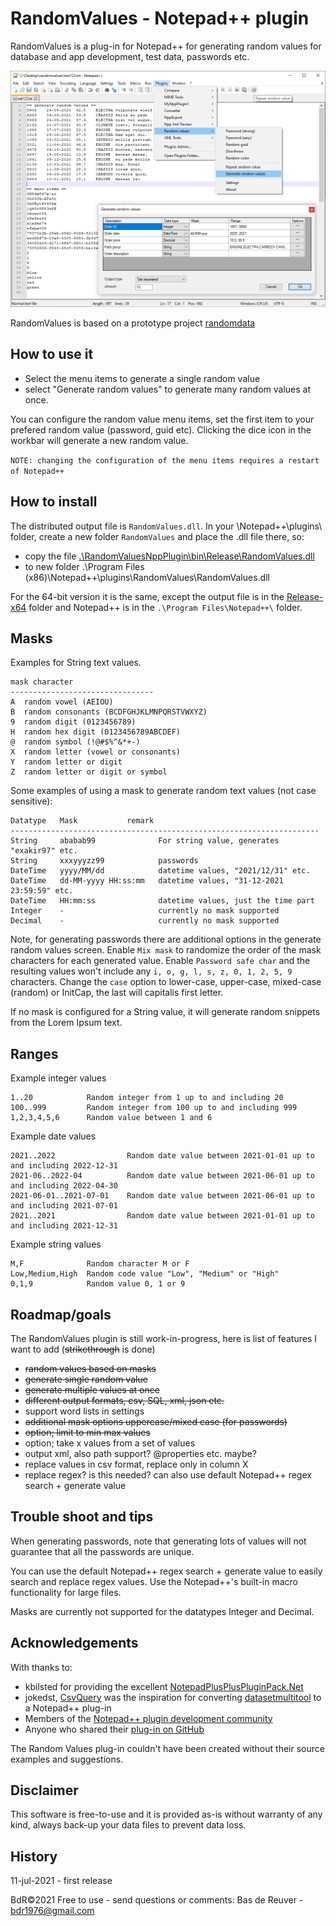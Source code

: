 RandomValues - Notepad++ plugin
===============================

RandomValues is a plug-in for Notepad++ for generating random values for database and app development, test data, passwords etc.

![preview screenshot](/randomvalues_preview.png?raw=true "RandomValues plug-in preview")

RandomValues is based on a prototype project [randomdata](http://bdrgames.nl/homepage/files/randomdata.html)

How to use it
-------------

* Select the menu items to generate a single random value
* select "Generate random values" to generate many random values at once.

You can configure the random value menu items, set the first item to your prefered random value (password, guid etc).
Clicking the dice icon in the workbar will generate a new random value.

`NOTE: changing the configuration of the menu items requires a restart of Notepad++`

How to install
--------------
The distributed output file is `RandomValues.dll`. In your \Notepad++\plugins\ folder,
create a new folder `RandomValues` and place the .dll file there, so:

* copy the file [.\RandomValuesNppPlugin\bin\Release\RandomValues.dll](/RandomValuesNppPlugin/bin/Release/)
* to new folder .\Program Files (x86)\Notepad++\plugins\RandomValues\RandomValues.dll

For the 64-bit version it is the same, except the output file is in the
[Release-x64](/RandomValuesNppPlugin/bin/Release-x64/) folder and Notepad++ is
in the `.\Program Files\Notepad++\` folder.

Masks
----------

Examples for String text values.

    mask character
    --------------------------------
    A  random vowel (AEIOU)
    B  random consonants (BCDFGHJKLMNPQRSTVWXYZ)
    9  random digit (0123456789)
    H  random hex digit (0123456789ABCDEF)
    @  random symbol (!@#$%^&*+-)
    X  random letter (vowel or consonants)
    Y  random letter or digit
    Z  random letter or digit or symbol

Some examples of using a mask to generate random text values (not case sensitive):

    Datatype   Mask           remark
    ---------------------------------------------------------------------
    String     ababab99              For string value, generates "exakir97" etc.
    String     xxxyyyzz99            passwords
    DateTime   yyyy/MM/dd            datetime values, "2021/12/31" etc.
    DateTime   dd-MM-yyyy HH:ss:mm   datetime values, "31-12-2021 23:59:59" etc.
    DateTime   HH:mm:ss              datetime values, just the time part
    Integer    -                     currently no mask supported
    Decimal    -                     currently no mask supported

Note, for generating passwords there are additional options in the generate random values screen.
Enable `Mix mask` to randomize the order of the mask characters for each generated value.
Enable `Password safe char` and the resulting values won't include any `i, o, g, l, s, z, 0, 1, 2, 5, 9` characters.
Change the `case` option to lower-case, upper-case, mixed-case (random) or InitCap, the last will capitalis first letter.

If no mask is configured for a String value, it will generate random snippets from the Lorem Ipsum text.

Ranges
------
Example integer values 

    1..20            Random integer from 1 up to and including 20
    100..999         Random integer from 100 up to and including 999
    1,2,3,4,5,6      Random value between 1 and 6

Example date values

    2021..2022                Random date value between 2021-01-01 up to and including 2022-12-31
    2021-06..2022-04          Random date value between 2021-06-01 up to and including 2022-04-30
    2021-06-01..2021-07-01    Random date value between 2021-06-01 up to and including 2021-07-01
    2021..2021                Random date value between 2021-01-01 up to and including 2021-12-31

Example string values

    M,F              Random character M or F
    Low,Medium,High  Random code value "Low", "Medium" or "High"
    0,1,9            Random value 0, 1 or 9

Roadmap/goals
-------------
The RandomValues plugin is still work-in-progress, here is list of features I want to add (~~strikethrough~~ is done)

* ~~random values based on masks~~
* ~~generate single random value~~
* ~~generate multiple values at once~~
* ~~different output formats, csv, SQL, xml, json etc.~~
* support word lists in settings
* ~~additional mask options uppercase/mixed case (for passwords)~~
* ~~option; limit to min max values~~
* option; take x values from a set of values
* output xml, also path support? @properties etc. maybe?
* replace values in csv format, replace only in column X
* replace regex? is this needed? can also use default Notepad++ regex search + generate value

Trouble shoot and tips
----------------------
When generating passwords, note that generating lots of values will not guarantee that all the passwords are unique.

You can use the default Notepad++ regex search + generate value to easily search and replace regex values.
Use the Notepad++'s built-in macro functionality for large files.

Masks are currently not supported for the datatypes Integer and Decimal.

Acknowledgements
----------------
With thanks to:

* kbilsted for providing the excellent
[NotepadPlusPlusPluginPack.Net](https://github.com/kbilsted/NotepadPlusPlusPluginPack.Net)
* jokedst, [CsvQuery](https://github.com/jokedst/CsvQuery) was the inspiration for converting [datasetmultitool](https://github.com/BdR76/datasetmultitool) to a Notepad++ plug-in
* Members of the [Notepad++ plugin development community](https://community.notepad-plus-plus.org/category/5/plugin-development)
* Anyone who shared their [plug-in on GitHub](https://github.com/search?l=C%23&o=desc&q=notepad%2B%2B+plug&s=stars&type=Repositories)

The Random Values plug-in couldn't have been created without their source examples and suggestions.

Disclaimer
----------
This software is free-to-use and it is provided as-is without warranty of any kind,
always back-up your data files to prevent data loss.

History
-------
11-jul-2021 - first release

BdR©2021 Free to use - send questions or comments: Bas de Reuver - bdr1976@gmail.com


